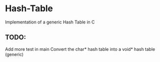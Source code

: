 # Hash-Table
Implementation of a generic Hash Table in C

## TODO:
Add more test in main
Convert the char* hash table into a void* hash table (generic)
